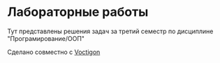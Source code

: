 # Лабораторные работы

Тут представлены решения задач за третий семестр по дисциплине "Програмирование/ООП"

Сделано совместно с [Voctigon](https://github.com/Vortigon)
